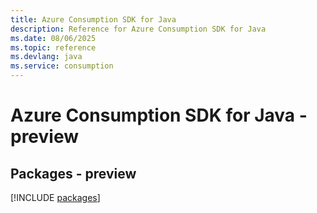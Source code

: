 ```yaml
---
title: Azure Consumption SDK for Java
description: Reference for Azure Consumption SDK for Java
ms.date: 08/06/2025
ms.topic: reference
ms.devlang: java
ms.service: consumption
---
```

# Azure Consumption SDK for Java - preview
## Packages - preview
[!INCLUDE [packages](consumption-index.md)]